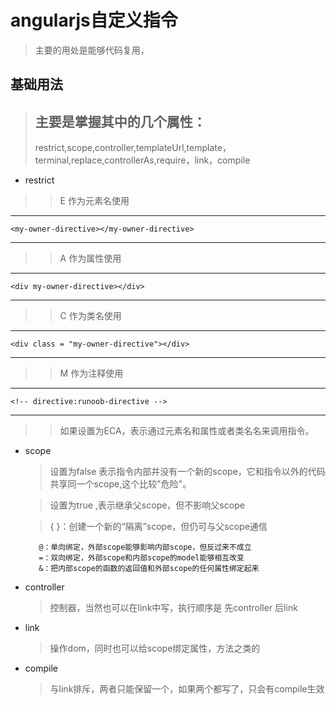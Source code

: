 angularjs自定义指令
============================
>主要的用处是能够代码复用，

基础用法
-----------
>## 主要是掌握其中的几个属性：
>
>restrict,scope,controller,templateUrl,template，terminal,replace,controllerAs,require，link，compile

* restrict 

>> E 作为元素名使用

-----------------------------------------------
    <my-owner-directive></my-owner-directive>   
-----------------------------------------------
    
>> A 作为属性使用   
    
-----------------------------------------------
    <div my-owner-directive></div>   
-----------------------------------------------
>> C 作为类名使用
-----------------------------------------------
    <div class = "my-owner-directive"></div>   
-----------------------------------------------

>> M 作为注释使用
-----------------------------------------------
    <!-- directive:runoob-directive -->
-----------------------------------------------
>>如果设置为ECA，表示通过元素名和属性或者类名名来调用指令。


* scope
    >设置为false 表示指令内部并没有一个新的scope，它和指令以外的代码共享同一个scope,这个比较"危险"。

    >设置为true ,表示继承父scope，但不影响父scope

    >{ }：创建一个新的“隔离”scope，但仍可与父scope通信 

         @：单向绑定，外部scope能够影响内部scope，但反过来不成立
         =：双向绑定，外部scope和内部scope的model能够相互改变
         &：把内部scope的函数的返回值和外部scope的任何属性绑定起来

* controller
    >控制器，当然也可以在link中写，执行顺序是 先controller 后link
* link
    >操作dom，同时也可以给scope绑定属性，方法之类的
* compile
    >与link排斥，两者只能保留一个，如果两个都写了，只会有compile生效        